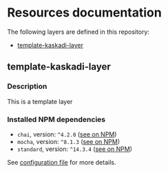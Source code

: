 # Resources documentation

The following layers are defined in this repository:
- [template-kaskadi-layer](#template-kaskadi-layer)

## template-kaskadi-layer <a name="template-kaskadi-layer"></a>

### Description

This is a template layer

### Installed NPM dependencies

- `chai`, version: `^4.2.0` ([see on NPM](https://www.npmjs.com/package/chai))
- `mocha`, version: `^8.1.3` ([see on NPM](https://www.npmjs.com/package/mocha))
- `standard`, version: `^14.3.4` ([see on NPM](https://www.npmjs.com/package/standard))

See [configuration file](./serverless.yml) for more details.